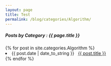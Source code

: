 ```yaml
---
layout: page
title: Test
permalink: /blog/categories/Algorithm/
---
```


<h5> Posts by Category : {{ page.title }} </h5>

<div class="card">
{% for post in site.categories.Algorithm %}
 <li class="category-posts"><span>{{ post.date | date_to_string }}</span> &nbsp; <a href="{{ post.url }}">{{ post.title }}</a></li>
{% endfor %}
</div>

